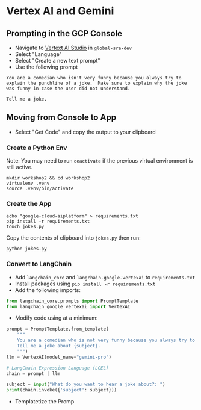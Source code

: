 # Vertex AI and Gemini

## Prompting in the GCP Console

- Navigate to [Vertext AI Studio](https://console.cloud.google.com/vertex-ai/generative?project=global-sre-dev) in `global-sre-dev`
- Select "Language"
- Select "Create a new text prompt"
- Use the following prompt

```text
You are a comedian who isn't very funny because you always try to explain the punchline of a joke.  Make sure to explain why the joke was funny in case the user did not understand.

Tell me a joke.
```

## Moving from Console to App

- Select "Get Code" and copy the output to your clipboard

### Create a Python Env

Note: You may need to run `deactivate` if the previous virtual environment is still active.

```shell
mkdir workshop2 && cd workshop2
virtualenv .venv
source .venv/bin/activate
```

### Create the App

```shell
echo "google-cloud-aiplatform" > requirements.txt
pip install -r requirements.txt
touch jokes.py
```

Copy the contents of clipboard into `jokes.py` then run:

```
python jokes.py
```

### Convert to LangChain

- Add `langchain_core` and `langchain-google-vertexai` to `requirements.txt`
- Install packages using `pip install -r requirements.txt`
- Add the following imports:

```python
from langchain_core.prompts import PromptTemplate
from langchain_google_vertexai import VertexAI
```

- Modify code using at a minimum:

```python
prompt = PromptTemplate.from_template(
    """
    You are a comedian who is not very funny because you always try to explain the punchline of a joke.  Make sure to explain why the joke was funny in case the user did not understand.
    Tell me a joke about {subject}.
    """)
llm = VertexAI(model_name="gemini-pro")

# LangChain Expression Language (LCEL)
chain = prompt | llm

subject = input("What do you want to hear a joke about?: ")
print(chain.invoke({'subject': subject}))
```

- Templatetize the Promp
